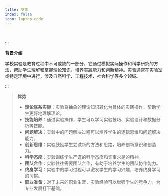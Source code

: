 ```yaml
---
title: 随笔
index: false
icon: laptop-code
---
```


<br/>


:::

**背景介绍**

学校实验是教育过程中不可或缺的一部分，它通过模拟实际操作和科学研究的方法，帮助学生理解和掌握理论知识，培养实践能力和创新精神。实验通常在实验室或特定环境中进行，涉及自然科学、工程技术、社会科学等多个领域。

:::

> **优势**
> 
> - **理论联系实际**：实验将抽象的理论知识转化为具体的实践操作，帮助学生更好地理解理论。
> - **技能培养**：通过实验操作，学生可以学习实验技巧、实验设计和数据分析等技能。
> - **问题解决**：实验中的问题解决过程可以培养学生的逻辑思维和问题解决能力。
> - **创新思维**：实验鼓励学生尝试新的方法和思路，培养创新意识和创造力。
> - **科学态度**：实验训练学生严谨的科学态度和实事求是的精神。
> - **团队合作**：实验往往需要团队合作，有助于培养学生的团队协作能力。
> - **终身学习**：实验中的学习过程可以激发学生的学习兴趣，培养终身学习的习惯。
> - **职业准备**：对于未来的职业生涯，实验经验可以增强学生的竞争力，为专业发展打下基础。